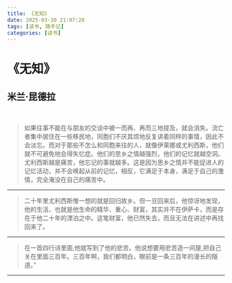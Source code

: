 ```yaml
---
title: 《无知》
date: 2025-03-30 21:07:28
tags: [读书, 随手记]
categories: [读书]
---
```


# 《无知》

## 米兰·昆德拉

​	

> 如果往事不能在与朋友的交谈中被一而再、再而三地提及，就会消失。流亡者集中居住在一些移民地，同胞们不厌其烦地反复讲着同样的事情，因此不会淡忘。而对于那些不怎么和同胞来往的人，就像伊莱娜或尤利西斯，他们就不可避免地会得失忆症。他们的思乡之情越强烈，他们的记忆就越空洞。尤利西斯越是痛苦，他忘记的事就越多。这是因为思乡之情并不能促进人的记忆活动，并不会唤起从前的记忆，相反，它满足于本身，满足于自己的激情，完全淹没在自己的痛苦中。

---

> 二十年里尤利西斯惟一想的就是回归故乡。但一旦回来后，他惊讶地发现，他的生活，也就是他生命的精华、重心、财富，其实并不在伊萨卡，而是存在于他二十年的漂泊之中。这笔财富，他已然失去，而且无法在讲述中再找回来了。

---

> 在一首四行诗里面,他就写到了他的悲苦。他说想要用悲苦造一间屋,把自己关在里面三百年。三百年啊，我们都明白，眼前是一条三百年的漫长的隧道。”

----

> 
